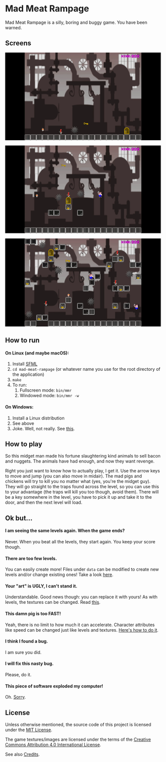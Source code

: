 # Mad Meat Rampage
Mad Meat Rampage is a silly, boring and buggy game. You have been warned.

## Screens
![Screen 1](docs/media/a1.gif)

![Screen 2](docs/media/a2.gif)

![Screen 3](docs/media/a3.gif)

## How to run
#### On Linux (and maybe macOS):
1. Install [SFML](https://www.sfml-dev.org)
1. `cd mad-meat-rampage` (or whatever name you use for the root directory of the application)
1.  `make`
1. To run:
   1. Fullscreen mode: `bin/mmr`
   1. Windowed mode: `bin/mmr -w`

#### On Windows:
1.  Install a Linux distribution
1.  See above
1.  Joke. Well, not really. See [this](docs/Installing.md#windows).

## How to play
So this midget man made his fortune slaughtering kind animals to sell bacon and nuggets. The animals have had enough, and now they want revenge.

Right you just want to know how to actually play, I get it. Use the arrow keys to move and jump (you can also move in midair). The mad pigs and chickens will try to kill you no matter what (yes, you're the midget guy). They will go straight to the traps found across the level, so you can use this to your advantage (the traps will kill you too though, avoid them). There will be a key somewhere in the level, you have to pick it up and take it to the door, and then the next level will load.

## Ok but...
#### I am seeing the same levels again. When the game ends?
Never. When you beat all the levels, they start again. You keep your score though.

#### There are too few levels.
You can easily create more! Files under `data` can be modified to create new levels and/or change existing ones! Take a look [here](docs/Editing.md#levels).

#### Your "art" is UGLY, I can't stand it.
Understandable. Good news though: you can replace it with yours! As with levels, the textures can be changed. Read [this](docs/Editing.md#textures-and-animations).

#### This damn pig is too FAST!
Yeah, there is no limit to how much it can accelerate. Character attributes like speed can be changed just like levels and textures. [Here's how to do it](docs/Editing.md#characters-and-objects).

#### I think I found a bug.
I am sure you did.

#### I will fix this nasty bug.
Please, do it.

#### This piece of software exploded my computer!
Oh. [Sorry](LICENSE.md).

## License
Unless otherwise mentioned, the source code of this project is licensed under the [MIT License](LICENSE.md).

The game textures/images are licensed under the terms of the [Creative Commons Attribution 4.0 International License](https://creativecommons.org/licenses/by/4.0/).

See also [Credits](docs/Credits.md).
